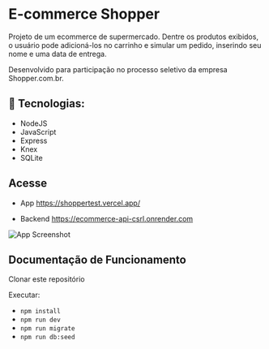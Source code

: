 # E-commerce Shopper

Projeto de um ecommerce de supermercado. Dentre os produtos exibidos, o usuário pode adicioná-los no carrinho e simular um pedido, inserindo seu nome e uma data de entrega.

Desenvolvido para participação no processo seletivo da empresa Shopper.com.br.

## 🚀 Tecnologias:

- NodeJS
- JavaScript
- Express
- Knex
- SQLite

## Acesse

- App
  https://shoppertest.vercel.app/

- Backend
  https://ecommerce-api-csrl.onrender.com

![App Screenshot](https://i.imgur.com/jKjgwdJ.png)

## Documentação de Funcionamento

Clonar este repositório

Executar:

- `npm install`
- `npm run dev`
- `npm run migrate`
- `npm run db:seed`
